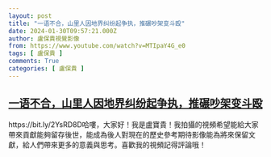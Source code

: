 ```yaml
---
layout: post
title: "一语不合，山里人因地界纠纷起争执，推碾吵架变斗殴"
date: 2024-01-30T09:57:21.000Z
author: 盧保貴視覺影像
from: https://www.youtube.com/watch?v=MTIpaY4G_e0
tags: [ 盧保貴 ]
comments: True
categories: [ 盧保貴 ]
---
```

<!--1706608641000-->
[一语不合，山里人因地界纠纷起争执，推碾吵架变斗殴](https://www.youtube.com/watch?v=MTIpaY4G_e0)
------

<div>
https://bit.ly/2YsRD8D哈嘍，大家好！我是盧寶貴！我拍攝的視頻希望能給大家帶來貢獻能夠留存後世，能成為後人對現在的歷史參考期待影像能為將來保留文獻，給人們帶來更多的意義與思考。喜歡我的視頻記得評論哦！
</div>
